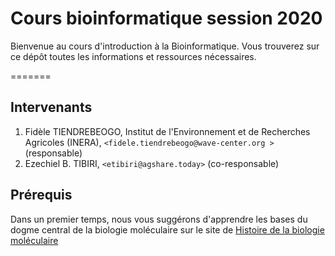 # Cours bioinformatique session 2020
Bienvenue au cours d'introduction à la Bioinformatique. Vous trouverez sur ce dépôt toutes les informations et ressources nécessaires.

=======
## Intervenants

1. Fidèle TIENDREBEOGO, Institut de l'Environnement et de Recherches Agricoles (INERA), `<fidele.tiendrebeogo@wave-center.org >` (responsable)
2. Ezechiel B. TIBIRI, `<etibiri@agshare.today>` (co-responsable)

## Prérequis

Dans un premier temps, nous vous suggérons d'apprendre les bases du dogme central de la biologie moléculaire sur le site de [Histoire de la biologie moléculaire](http://www.foad-mooc.auf.org/IMG/pdf/uec2_cours_biologie_moleculaire_diapos.compressed.pdf)
